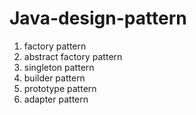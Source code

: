# Java-design-pattern

1) factory pattern
2) abstract factory pattern
3) singleton pattern
4) builder pattern
5) prototype pattern
6) adapter pattern
